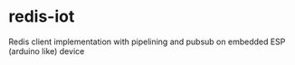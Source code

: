 # redis-iot
Redis client implementation with pipelining and pubsub on embedded ESP (arduino like) device

